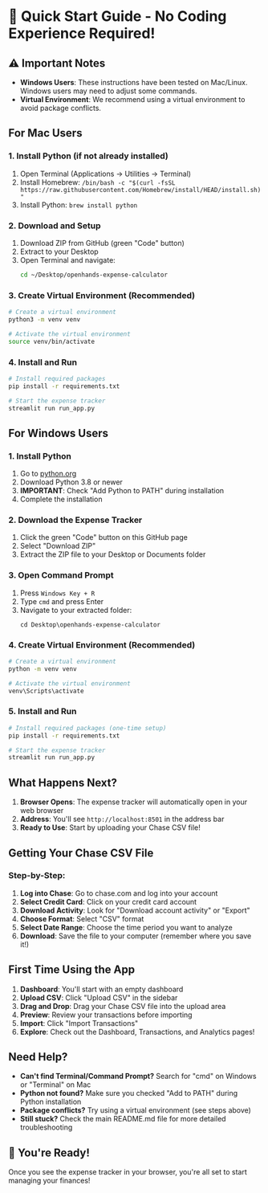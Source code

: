 # 🚀 Quick Start Guide - No Coding Experience Required!

## ⚠️ Important Notes

- **Windows Users**: These instructions have been tested on Mac/Linux. Windows users may need to adjust some commands.
- **Virtual Environment**: We recommend using a virtual environment to avoid package conflicts.

## For Mac Users

### 1. Install Python (if not already installed)
1. Open Terminal (Applications → Utilities → Terminal)
2. Install Homebrew: `/bin/bash -c "$(curl -fsSL https://raw.githubusercontent.com/Homebrew/install/HEAD/install.sh)"`
3. Install Python: `brew install python`

### 2. Download and Setup
1. Download ZIP from GitHub (green "Code" button)
2. Extract to your Desktop
3. Open Terminal and navigate:
   ```bash
   cd ~/Desktop/openhands-expense-calculator
   ```

### 3. Create Virtual Environment (Recommended)
```bash
# Create a virtual environment
python3 -m venv venv

# Activate the virtual environment
source venv/bin/activate
```

### 4. Install and Run
```bash
# Install required packages
pip install -r requirements.txt

# Start the expense tracker  
streamlit run run_app.py
```

## For Windows Users

### 1. Install Python
1. Go to [python.org](https://python.org/downloads/)
2. Download Python 3.8 or newer
3. **IMPORTANT**: Check "Add Python to PATH" during installation
4. Complete the installation

### 2. Download the Expense Tracker
1. Click the green "Code" button on this GitHub page
2. Select "Download ZIP"
3. Extract the ZIP file to your Desktop or Documents folder

### 3. Open Command Prompt
1. Press `Windows Key + R`
2. Type `cmd` and press Enter
3. Navigate to your extracted folder:
   ```
   cd Desktop\openhands-expense-calculator
   ```

### 4. Create Virtual Environment (Recommended)
```bash
# Create a virtual environment
python -m venv venv

# Activate the virtual environment
venv\Scripts\activate
```

### 5. Install and Run
```bash
# Install required packages (one-time setup)
pip install -r requirements.txt

# Start the expense tracker
streamlit run run_app.py
```

## What Happens Next?

1. **Browser Opens**: The expense tracker will automatically open in your web browser
2. **Address**: You'll see `http://localhost:8501` in the address bar
3. **Ready to Use**: Start by uploading your Chase CSV file!

## Getting Your Chase CSV File

### Step-by-Step:
1. **Log into Chase**: Go to chase.com and log into your account
2. **Select Credit Card**: Click on your credit card account
3. **Download Activity**: Look for "Download account activity" or "Export"
4. **Choose Format**: Select "CSV" format
5. **Select Date Range**: Choose the time period you want to analyze
6. **Download**: Save the file to your computer (remember where you save it!)

## First Time Using the App

1. **Dashboard**: You'll start with an empty dashboard
2. **Upload CSV**: Click "Upload CSV" in the sidebar
3. **Drag and Drop**: Drag your Chase CSV file into the upload area
4. **Preview**: Review your transactions before importing
5. **Import**: Click "Import Transactions" 
6. **Explore**: Check out the Dashboard, Transactions, and Analytics pages!

## Need Help?

- **Can't find Terminal/Command Prompt?** Search for "cmd" on Windows or "Terminal" on Mac
- **Python not found?** Make sure you checked "Add to PATH" during Python installation
- **Package conflicts?** Try using a virtual environment (see steps above)
- **Still stuck?** Check the main README.md file for more detailed troubleshooting

## 🎉 You're Ready!

Once you see the expense tracker in your browser, you're all set to start managing your finances!